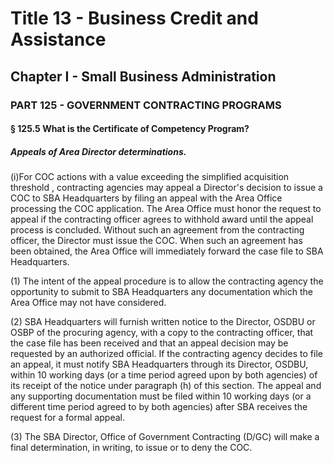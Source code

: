 
# Title 13 - Business Credit and Assistance
## Chapter I - Small Business Administration
### PART 125 - GOVERNMENT CONTRACTING PROGRAMS
#### § 125.5 What is the Certificate of Competency Program?
##### Appeals of Area Director determinations.

(i)For COC actions with a value exceeding the simplified acquisition threshold , contracting agencies may appeal a Director's decision to issue a COC to SBA Headquarters by filing an appeal with the Area Office processing the COC application. The Area Office must honor the request to appeal if the contracting officer agrees to withhold award until the appeal process is concluded. Without such an agreement from the contracting officer, the Director must issue the COC. When such an agreement has been obtained, the Area Office will immediately forward the case file to SBA Headquarters.

(1) The intent of the appeal procedure is to allow the contracting agency the opportunity to submit to SBA Headquarters any documentation which the Area Office may not have considered.

(2) SBA Headquarters will furnish written notice to the Director, OSDBU or OSBP of the procuring agency, with a copy to the contracting officer, that the case file has been received and that an appeal decision may be requested by an authorized official. If the contracting agency decides to file an appeal, it must notify SBA Headquarters through its Director, OSDBU, within 10 working days (or a time period agreed upon by both agencies) of its receipt of the notice under paragraph (h) of this section. The appeal and any supporting documentation must be filed within 10 working days (or a different time period agreed to by both agencies) after SBA receives the request for a formal appeal.

(3) The SBA Director, Office of Government Contracting (D/GC) will make a final determination, in writing, to issue or to deny the COC.

